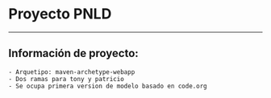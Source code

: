 # Proyecto PNLD
---

## Información de proyecto:

	- Arquetipo: maven-archetype-webapp
	- Dos ramas para tony y patricio
	- Se ocupa primera version de modelo basado en code.org
